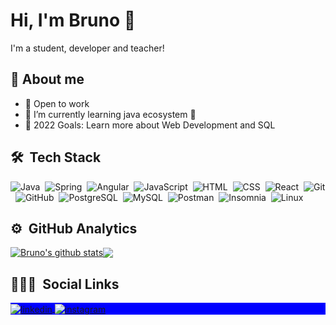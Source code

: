 # Hi, I'm Bruno 👋

I'm a student, developer and teacher!

## 🚀 About me
- 💼 Open to work
- 🌱 I’m currently learning java ecosystem 🚀
- 🥅 2022 Goals: Learn more about Web Development and SQL

## 🛠 &nbsp;Tech Stack

![Java](https://img.shields.io/badge/-Java-05122A?style=flat&logo=java&logoColor=white&color=0d1117)&nbsp;
![Spring](https://img.shields.io/badge/-Spring-05122A?style=flat&logo=spring&logoColor=white&color=0d1117)&nbsp;
![Angular](https://img.shields.io/badge/-Angular-05122A?style=flat&logo=angular&logoColor=white&color=0d1117)&nbsp;
![JavaScript](https://img.shields.io/badge/-JavaScript-05122A?style=flat&logo=javascript&logoColor=white&color=0d1117)&nbsp;
![HTML](https://img.shields.io/badge/-HTML-05122A?style=flat&logo=HTML5&logoColor=white&color=0d1117)&nbsp;
![CSS](https://img.shields.io/badge/-CSS-05122A?style=flat&logo=CSS3&logoColor=white&color=0d1117)&nbsp;
![React](https://img.shields.io/badge/-React-05122A?style=flat&logo=react&logoColor=white&color=0d1117)&nbsp;
![Git](https://img.shields.io/badge/-Git-05122A?style=flat&logo=git&logoColor=white&color=0d1117)&nbsp;
![GitHub](https://img.shields.io/badge/-GitHub-05122A?style=flat&logo=github&logoColor=white&color=0d1117)&nbsp;
![PostgreSQL](https://img.shields.io/badge/-PostgreSQL-05122A?style=flat&logo=postgresql&logoColor=white&color=0d1117)&nbsp;
![MySQL](https://img.shields.io/badge/-MySQL-05122A?style=flat&logo=mysql&logoColor=white&color=0d1117)&nbsp;
![Postman](https://img.shields.io/badge/-Postman-05122A?style=flat&logo=postman&logoColor=white&color=0d1117)&nbsp;
![Insomnia](https://img.shields.io/badge/-Imsomnia-05122A?style=flat&logo=insomnia&logoColor=white&color=0d1117)&nbsp;
![Linux](https://img.shields.io/badge/-Linux-05122A?style=flat&logo=linux&logoColor=white&color=0d1117)&nbsp;

## ⚙️ &nbsp;GitHub Analytics


<a href="https://github.com/anuraghazra/github-readme-stats"><img align="center" src="https://github-readme-stats.vercel.app/api?username=bruno-c-p&show_icons=true&include_all_commits=true&hide_border=true&bg_color=0d1117&text_color=c9d1d9&title_color=58a6ff" alt="Bruno's github stats" /></a><a href="https://github.com/anuraghazra/github-readme-stats"><img align="center" src="https://github-readme-stats.vercel.app/api/top-langs/?username=bruno-c-p&layout=compact&hide_border=true&bg_color=0d1117&text_color=c9d1d9&title_color=FFF" /></a>

## 👨🏽‍🦲 &nbsp;Social Links

<p align="left" style="background:blue">
<a href="https://www.linkedin.com/in/bruno-cardozo-pereira-561b31196/" target="_blank">
  <img align="center" src="https://img.shields.io/badge/-LinkedIn-05122A?style=flat&logo=linkedin&logoColor=white&color=0d1117" alt="linkedin"/>
</a>
<a href="https://instagram.com/bruno_c_p" target="_blank">
 <img align="center" src="https://img.shields.io/badge/-Instagram-05122A?style=flat&logo=instagram&logoColor=white&color=0d1117" alt="instagram"/>
</a>
</p>
